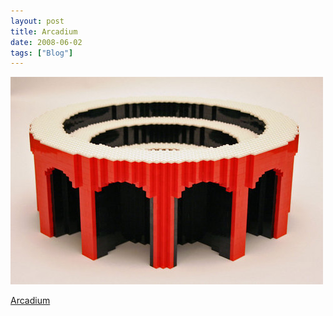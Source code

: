 ```yaml
---
layout: post
title: Arcadium
date: 2008-06-02
tags: ["Blog"]
---
```


![](k3Im6rfOq9qw1qmtZNCHMfK9_500.jpg)  

[Arcadium](http://www.brickartist.com)